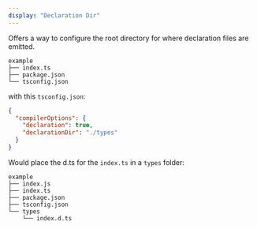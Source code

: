 ```yaml
---
display: "Declaration Dir"
---
```


Offers a way to configure the root directory for where declaration files are emitted.

```
example
├── index.ts
├── package.json
└── tsconfig.json
```

with this `tsconfig.json`:

```json
{
  "compilerOptions": {
    "declaration": true,
    "declarationDir": "./types"
  }
}
```

Would place the d.ts for the `index.ts` in a `types` folder:

```
example
├── index.js
├── index.ts
├── package.json
├── tsconfig.json
└── types
    └── index.d.ts
```
